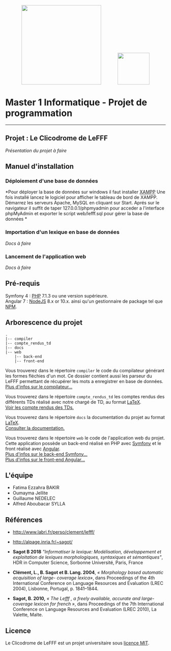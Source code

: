 <p align="center" style="display: flex; 
align-items: baseline; 
justify-content: space-evenly;
flex-direction: row";
>
<img src="https://www.u-bordeaux.fr/var/ezdemo_site/storage/images/media/site-institutionnel/images/images-blandine-test/banniere-idv-gif-anime/16065-1-fre-FR/Banniere-idv-gif-anime_Grande.gif" style="width:250px">
<img src="http://www.labri.fr/perso/bpinaud/images/logo-LaBRI-2011.jpg" style="width:100px">
</p>

# Master 1 Informatique - Projet de programmation
-----------------
## Projet : Le Clicodrome de LeFFF

*Présentation du projet à faire*

## Manuel d'installation

### **Déploiement d'une base de données**
*Pour déployer la base de données sur windows il faut installer [XAMPP](https://www.apachefriends.org/fr/download.html) 
Une fois installé lancez le logiciel pour afficher le tableau de bord de XAMPP.
Démarrez les serveurs Apache, MySQL en cliquant sur Start.
Aprés sur le navigateur il suffit de taper 127.0.0.1/phpmyadmin pour acceder a l'interface phpMyAdmin et exporter le script web/lefff.sql pour gérer la base de données *

### **Importation d'un lexique en base de données**
*Docs à faire*

### **Lancement de l'application web**
*Docs à faire*


## Pré-requis
Symfony 4 : [PHP](http://php.net/downloads.php) 7.1.3 ou une version supérieure.  
Angular 7 : [NodeJS](https://nodejs.org/en/download/) 8.x or 10.x. ainsi qu'un gestionnaire de package tel que [NPM](https://www.npmjs.com/get-npm).

## Arborescence du projet
```
.
|-- compiler
|-- compte_rendus_td
|-- docs
|-- web
    |-- back-end
    |-- front-end
```
Vous trouverez dans le répertoire ``` compiler ```  le code du compilateur générant les formes fléchies d'un mot. Ce dossier contient aussi les parseur du LeFFF permettant de récupérer les mots a enregistrer en base de données. 
[Plus d'infos sur le compilateur...](compiler/)

Vous trouverez dans le répertoire ``` compte_rendus_td ``` les comptes rendus des différents TDs réalisé avec notre chargé de TD, au format [LaTeX](https://www.latex-project.org/).  
[Voir les compte rendus des TDs.](compte_rendus_td/)

Vous trouverez dans le répertoire ``` docs ```  la documentation du projet au format [LaTeX](https://www.latex-project.org/).  
[Consulter la documentation.](docs/)

Vous trouverez dans le répertoire ``` web ```  le code de l'application web du projet. Cette application possède un back-end réalisé en PHP avec [Symfony](https://symfony.com/) et le front réalisé avec [Angular](https://angular.io/).  
[Plus d'infos sur le back-end Symfony...](web/back-end/)   
[Plus d'infos sur le front-end Angular...](web/front-end/)

## L'équipe

* Fatima Ezzahra BAKIR
* Oumayma Jellite
* Guillaume NEDELEC
* Alfred Aboubacar SYLLA
  
## Références

* http://www.labri.fr/perso/clement/lefff/
                            
* http://alpage.inria.fr/~sagot/
                                 
* **Sagot B 2018** *"Informatiser le lexique: Modélisation, développement et exploitation de lexiques morphologiques, syntaxiques et sémantiques"*, HDR in Computer Science, Sorbonne Université, Paris, France
        
* **Clément, L., B. Sagot et B. Lang. 2004**, *« Morphology based automatic acquisition of large- coverage lexica»*, dans Proceedings of the 4th International Conference on Language Resources and Evaluation (LREC 2004), Lisbonne, Portugal, p. 1841–1844.
                 
* **Sagot, B. 2010,** *« The Lefff , a freely available, accurate and large-coverage lexicon for french »*, dans Proceedings of the 7th International Conference on Language Resources and Evaluation (LREC 2010), La Valette, Malte.

## Licence
Le Clicodrome de LeFFF est  un projet universitaire sous [licence MIT](https://opensource.org/licenses/MIT).

